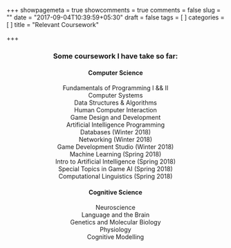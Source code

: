 +++
showpagemeta = true
showcomments = true
comments = false
slug = ""
date = "2017-09-04T10:39:59+05:30"
draft = false
tags = [
]
categories = [
]
title = "Relevant Coursework"

+++

### <center> Some coursework I have take so far:</br> </center>

#### <center> Computer Science </br> </center>

<center>Fundamentals of Programming I && II</br>
Computer Systems </br>
Data Structures & Algorithms</br>
Human Computer Interaction</br>
Game Design and Development</br>
Artificial Intelligence Programming</br>
Databases (Winter 2018)</br>
Networking (Winter 2018)</br>
Game Development Studio (Winter 2018)</br>
Machine Learning (Spring 2018)</br>
Intro to Artificial Intelligence (Spring 2018)</br>
Special Topics in Game AI (Spring 2018)</br>
Computational Linguistics (Spring 2018)</br>

#### Cognitive Science</br>

Neuroscience</br>
Language and the Brain</br>
Genetics and Molecular Biology</br>
Physiology</br>
Cognitive Modelling</br></center>



